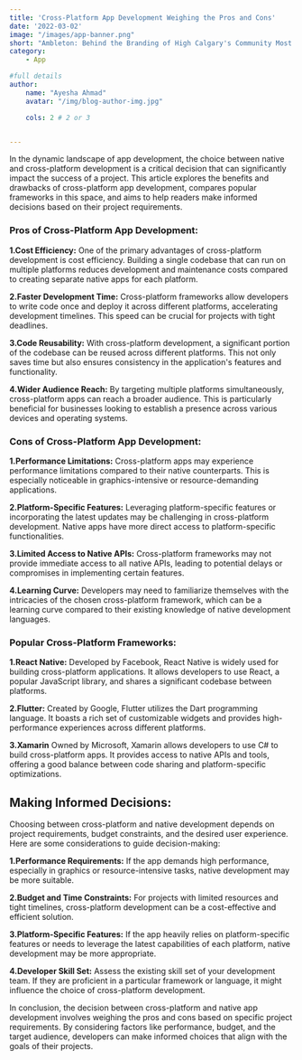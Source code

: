 ```yaml
---
title: 'Cross-Platform App Development Weighing the Pros and Cons'
date: '2022-03-02'
image: "/images/app-banner.png"
short: "Ambleton: Behind the Branding of High Calgary's Community Most innovative and successful builders and real estate..."
category:
    - App

#full details
author:
    name: "Ayesha Ahmad"
    avatar: "/img/blog-author-img.jpg"

    cols: 2 # 2 or 3


---
```


In the dynamic landscape of app development, the choice between native and cross-platform development is a critical decision that can significantly impact the success of a project. This article explores the benefits and drawbacks of cross-platform app development, compares popular frameworks in this space, and aims to help readers make informed decisions based on their project requirements.

### Pros of Cross-Platform App Development:

**1.Cost Efficiency:**
One of the primary advantages of cross-platform development is cost efficiency. Building a single codebase that can run on multiple platforms reduces development and maintenance costs compared to creating separate native apps for each platform.

**2.Faster Development Time:** 
Cross-platform frameworks allow developers to write code once and deploy it across different platforms, accelerating development timelines. This speed can be crucial for projects with tight deadlines.

**3.Code Reusability:**
With cross-platform development, a significant portion of the codebase can be reused across different platforms. This not only saves time but also ensures consistency in the application's features and functionality.

**4.Wider Audience Reach:** 
By targeting multiple platforms simultaneously, cross-platform apps can reach a broader audience. This is particularly beneficial for businesses looking to establish a presence across various devices and operating systems.

### Cons of Cross-Platform App Development:

**1.Performance Limitations:**
Cross-platform apps may experience performance limitations compared to their native counterparts. This is especially noticeable in graphics-intensive or resource-demanding applications.

**2.Platform-Specific Features:**
Leveraging platform-specific features or incorporating the latest updates may be challenging in cross-platform development. Native apps have more direct access to platform-specific functionalities.

**3.Limited Access to Native APIs:**
Cross-platform frameworks may not provide immediate access to all native APIs, leading to potential delays or compromises in implementing certain features.

**4.Learning Curve:**
Developers may need to familiarize themselves with the intricacies of the chosen cross-platform framework, which can be a learning curve compared to their existing knowledge of native development languages.

### Popular Cross-Platform Frameworks:

**1.React Native:**
Developed by Facebook, React Native is widely used for building cross-platform applications. It allows developers to use React, a popular JavaScript library, and shares a significant codebase between platforms.

**2.Flutter:**
Created by Google, Flutter utilizes the Dart programming language. It boasts a rich set of customizable widgets and provides high-performance experiences across different platforms.

**3.Xamarin**
Owned by Microsoft, Xamarin allows developers to use C# to build cross-platform apps. It provides access to native APIs and tools, offering a good balance between code sharing and platform-specific optimizations.

## Making Informed Decisions:

Choosing between cross-platform and native development depends on project requirements, budget constraints, and the desired user experience. Here are some considerations to guide decision-making:

**1.Performance Requirements:**
If the app demands high performance, especially in graphics or resource-intensive tasks, native development may be more suitable.

**2.Budget and Time Constraints:**
For projects with limited resources and tight timelines, cross-platform development can be a cost-effective and efficient solution.

**3.Platform-Specific Features:** 
If the app heavily relies on platform-specific features or needs to leverage the latest capabilities of each platform, native development may be more appropriate.

**4.Developer Skill Set:** 
Assess the existing skill set of your development team. If they are proficient in a particular framework or language, it might influence the choice of cross-platform development.

In conclusion, the decision between cross-platform and native app development involves weighing the pros and cons based on specific project requirements. By considering factors like performance, budget, and the target audience, developers can make informed choices that align with the goals of their projects.
